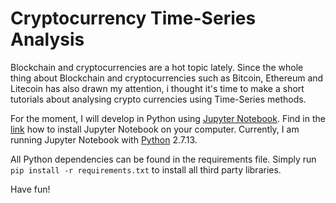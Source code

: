 # Cryptocurrency Time-Series Analysis

Blockchain and cryptocurrencies are a hot topic lately. Since the whole thing about Blockchain and cryptocurrencies such as Bitcoin, Ethereum and Litecoin has also drawn my attention, i thought it's time to make a short tutorials about analysing crypto currencies using Time-Series methods.

For the moment, I will develop in Python using [Jupyter Notebook](http://jupyter.org/). Find in the [link](http://jupyter.readthedocs.io/en/latest/install.html) how to install Jupyter Notebook on your computer. Currently, I am running Jupyter Notebook with [Python](https://www.python.org/) 2.7.13. 

All Python dependencies can be found in the requirements file. Simply run `pip install -r requirements.txt` to install all third party libraries.

Have fun!
